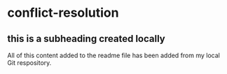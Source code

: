 # conflict-resolution

## this is a subheading created locally
All of this content added to the readme file has been added from my local Git respository.
